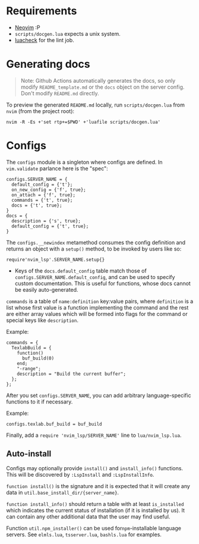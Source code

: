 # Requirements

- [Neovim](https://neovim.io/) :P
- `scripts/docgen.lua` expects a unix system.
- [luacheck](https://github.com/mpeterv/luacheck#installation) for the lint job.

# Generating docs

> Note: Github Actions automatically generates the docs, so only modify
> `README_template.md` or the `docs` object on the server config.
> Don't modify `README.md` directly.

To preview the generated `README.md` locally, run `scripts/docgen.lua` from
`nvim` (from the project root):

    nvim -R -Es +'set rtp+=$PWD' +'luafile scripts/docgen.lua'

# Configs

The `configs` module is a singleton where configs are defined. In `vim.validate`
parlance here is the "spec":

    configs.SERVER_NAME = {
      default_config = {'t'};
      on_new_config = {'f', true};
      on_attach = {'f', true};
      commands = {'t', true};
      docs = {'t', true};
    }
    docs = {
      description = {'s', true};
      default_config = {'t', true};
    }

The `configs.__newindex` metamethod consumes the config definition and returns
an object with a `setup()` method, to be invoked by users like so:

    require'nvim_lsp'.SERVER_NAME.setup{}

- Keys of the `docs.default_config` table match those of
  `configs.SERVER_NAME.default_config`, and can be used to specify custom
  documentation. This is useful for functions, whose docs cannot be easily
  auto-generated.

`commands` is a table of `name:definition` key:value pairs, where `definition`
is a list whose first value is a function implementing the command and the rest
are either array values which will be formed into flags for the command or
special keys like `description`.

Example:

    commands = {
      TexlabBuild = {
        function()
          buf_build(0)
        end;
        "-range";
        description = "Build the current buffer";
      };
    };

After you set `configs.SERVER_NAME`, you can add arbitrary language-specific
functions to it if necessary.

Example:

    configs.texlab.buf_build = buf_build

Finally, add a `require 'nvim_lsp/SERVER_NAME'` line to `lua/nvim_lsp.lua`.

## Auto-install

Configs may optionally provide `install()` and `install_info()` functions. This
will be discovered by `:LspInstall` and `:LspInstallInfo`.

`function install()` is the signature and it is expected that it will create
any data in `util.base_install_dir/{server_name}`.

`function install_info()` should return a table with at least `is_installed`
which indicates the current status of installation (if it is installed by us).
It can contain any other additional data that the user may find useful.

Function `util.npm_installer()` can be used for`npm`-installable language
servers. See `elmls.lua`, `tsserver.lua`, `bashls.lua` for examples.
